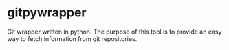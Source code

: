 gitpywrapper
============
Git wrapper written in python.
The purpose of this tool is to provide an easy way to fetch information from git repositories.
